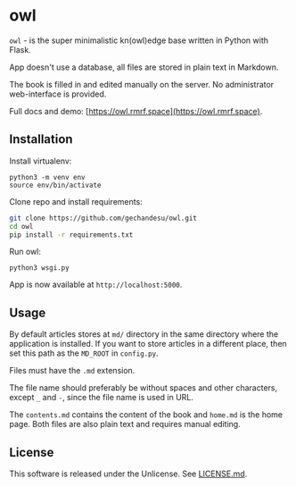 # owl

`owl` - is the super minimalistic kn(owl)edge base written in Python with Flask.

App doesn't use a database, all files are stored in plain text in Markdown.

The book is filled in and edited manually on the server. No administrator web-interface is provided.

Full docs and demo: [https://owl.rmrf.space](https://owl.rmrf.space).

## Installation

Install virtualenv:

```
python3 -m venv env
source env/bin/activate
```

Clone repo and install requirements:

```Bash
git clone https://github.com/gechandesu/owl.git
cd owl
pip install -r requirements.txt
```

Run owl:

```
python3 wsgi.py
```

App is now available at `http://localhost:5000`.

## Usage

By default articles stores at `md/` directory in the same directory where the application is installed. If you want to store articles in a different place, then set this path as the `MD_ROOT` in `config.py`.

Files must have the `.md` extension.

The file name should preferably be without spaces and other characters, except `_` and `-`, since the file name is used in URL.

The `contents.md` contains the content of the book and `home.md` is the home page. Both files are also plain text and requires manual editing.

## License

This software is released under the Unlicense. See [LICENSE.md](LICENSE.md).
